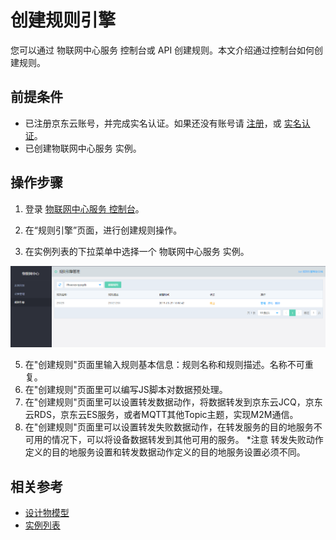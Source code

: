 # 创建规则引擎

您可以通过 物联网中心服务 控制台或 API 创建规则。本文介绍通过控制台如何创建规则。


## 前提条件
- 已注册京东云账号，并完成实名认证。如果还没有账号请 [注册](https://accounts.jdcloud.com/p/regPage?source=jdcloud%26ReturnUrl=%2f%2fuc.jdcloud.com%2fpassport%2fcomplete%3freturnUrl%3dhttp%3A%2F%2Fuc.jdcloud.com%2Fredirect%2FloginRouter%3FreturnUrl%3Dhttps%253A%252F%252Fwww.jdcloud.com%252Fhelp%252Fdetail%252F734%252FisCatalog%252F1)，或 [实名认证](https://uc.jdcloud.com/account/certify)。
- 已创建物联网中心服务 实例。


## 操作步骤
1. 登录 [物联网中心服务 控制台](https://iot-console.jdcloud.com/iothub)。
2. 在“规则引擎”页面，进行创建规则操作。

	
	
3. 在实例列表的下拉菜单中选择一个 物联网中心服务 实例。

![实例列表](../../../../../image/IoT/IoT-Hub/iothub-006.png)


5. 在"创建规则"页面里输入规则基本信息：规则名称和规则描述。名称不可重复。
6. 在"创建规则"页面里可以编写JS脚本对数据预处理。
7. 在"创建规则"页面里可以设置转发数据动作，将数据转发到京东云JCQ，京东云RDS，京东云ES服务，或者MQTT其他Topic主题，实现M2M通信。
8. 在"创建规则"页面里可以设置转发失败数据动作，在转发服务的目的地服务不可用的情况下，可以将设备数据转发到其他可用的服务。
		*注意
		转发失败动作定义的目的地服务设置和转发数据动作定义的目的地服务设置必须不同。

    
	

## 相关参考
- [设计物模型](../../Best-Practices/Design-OM.md)
- [实例列表](../../Getting-Started/List-Instance.md)

